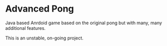 Advanced Pong
=============

Java based Anrdoid game based on the original pong but with many, many additional features.

This is an unstable, on-going project.
